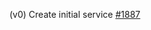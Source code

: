 (v0) Create initial service [#1887](https://github.com/department-of-veterans-affairs/vets-api/pull/1887)